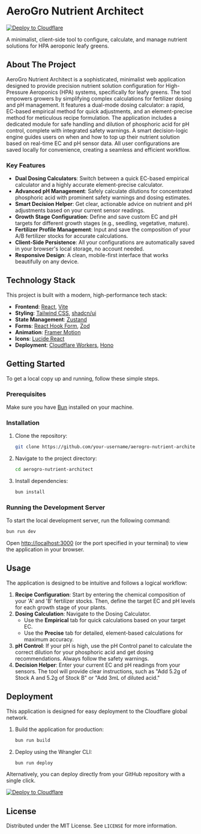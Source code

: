 # AeroGro Nutrient Architect

[![Deploy to Cloudflare](https://deploy.workers.cloudflare.com/button)](https://deploy.workers.cloudflare.com/?url=https://github.com/studyand1/AeroGro-Nutrient-Architect-HPA)

A minimalist, client-side tool to configure, calculate, and manage nutrient solutions for HPA aeroponic leafy greens.

## About The Project

AeroGro Nutrient Architect is a sophisticated, minimalist web application designed to provide precision nutrient solution configuration for High-Pressure Aeroponics (HPA) systems, specifically for leafy greens. The tool empowers growers by simplifying complex calculations for fertilizer dosing and pH management. It features a dual-mode dosing calculator: a rapid, EC-based empirical method for quick adjustments, and an element-precise method for meticulous recipe formulation. The application includes a dedicated module for safe handling and dilution of phosphoric acid for pH control, complete with integrated safety warnings. A smart decision-logic engine guides users on when and how to top up their nutrient solution based on real-time EC and pH sensor data. All user configurations are saved locally for convenience, creating a seamless and efficient workflow.

### Key Features

*   **Dual Dosing Calculators**: Switch between a quick EC-based empirical calculator and a highly accurate element-precise calculator.
*   **Advanced pH Management**: Safely calculate dilutions for concentrated phosphoric acid with prominent safety warnings and dosing estimates.
*   **Smart Decision Helper**: Get clear, actionable advice on nutrient and pH adjustments based on your current sensor readings.
*   **Growth Stage Configuration**: Define and save custom EC and pH targets for different growth stages (e.g., seedling, vegetative, mature).
*   **Fertilizer Profile Management**: Input and save the composition of your A/B fertilizer stocks for accurate calculations.
*   **Client-Side Persistence**: All your configurations are automatically saved in your browser's local storage, no account needed.
*   **Responsive Design**: A clean, mobile-first interface that works beautifully on any device.

## Technology Stack

This project is built with a modern, high-performance tech stack:

*   **Frontend**: [React](https://react.dev/), [Vite](https://vitejs.dev/)
*   **Styling**: [Tailwind CSS](https://tailwindcss.com/), [shadcn/ui](https://ui.shadcn.com/)
*   **State Management**: [Zustand](https://zustand-demo.pmnd.rs/)
*   **Forms**: [React Hook Form](https://react-hook-form.com/), [Zod](https://zod.dev/)
*   **Animation**: [Framer Motion](https://www.framer.com/motion/)
*   **Icons**: [Lucide React](https://lucide.dev/)
*   **Deployment**: [Cloudflare Workers](https://workers.cloudflare.com/), [Hono](https://hono.dev/)

## Getting Started

To get a local copy up and running, follow these simple steps.

### Prerequisites

Make sure you have [Bun](https://bun.sh/) installed on your machine.

### Installation

1.  Clone the repository:
    ```sh
    git clone https://github.com/your-username/aerogro-nutrient-architect.git
    ```
2.  Navigate to the project directory:
    ```sh
    cd aerogro-nutrient-architect
    ```
3.  Install dependencies:
    ```sh
    bun install
    ```

### Running the Development Server

To start the local development server, run the following command:

```sh
bun run dev
```

Open [http://localhost:3000](http://localhost:3000) (or the port specified in your terminal) to view the application in your browser.

## Usage

The application is designed to be intuitive and follows a logical workflow:

1.  **Recipe Configuration**: Start by entering the chemical composition of your 'A' and 'B' fertilizer stocks. Then, define the target EC and pH levels for each growth stage of your plants.
2.  **Dosing Calculation**: Navigate to the Dosing Calculator.
    *   Use the **Empirical** tab for quick calculations based on your target EC.
    *   Use the **Precise** tab for detailed, element-based calculations for maximum accuracy.
3.  **pH Control**: If your pH is high, use the pH Control panel to calculate the correct dilution for your phosphoric acid and get dosing recommendations. Always follow the safety warnings.
4.  **Decision Helper**: Enter your current EC and pH readings from your sensors. The tool will provide clear instructions, such as "Add 5.2g of Stock A and 5.2g of Stock B" or "Add 3mL of diluted acid."

## Deployment

This application is designed for easy deployment to the Cloudflare global network.

1.  Build the application for production:
    ```sh
    bun run build
    ```
2.  Deploy using the Wrangler CLI:
    ```sh
    bun run deploy
    ```

Alternatively, you can deploy directly from your GitHub repository with a single click.

[![Deploy to Cloudflare](https://deploy.workers.cloudflare.com/button)](https://deploy.workers.cloudflare.com/?url=https://github.com/studyand1/AeroGro-Nutrient-Architect-HPA-)

## License

Distributed under the MIT License. See `LICENSE` for more information.